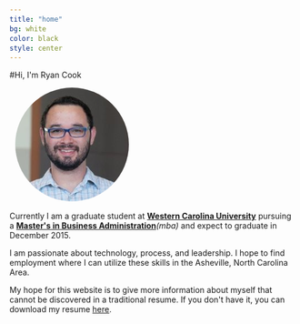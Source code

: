 ```yaml
---
title: "home"
bg: white
color: black
style: center
---
```


#Hi, I'm Ryan Cook

  <div> 
	  <img src="img/headshot.jpg" alt="Headshot-Alt" style="padding:0 10px; border-radius: 50% 50% 50% 50%" />
  </div>
	
Currently I am a graduate student at <a href="http://www.wcu.edu">**Western Carolina University**</a> pursuing a <a href="http://mba.wcu.edu">**Master's in Business Administration**</a>*(mba)* and expect to graduate in December 2015.


<p>I am passionate about technology, process, and leadership.  I hope to find employment where I can utilize these skills in the Asheville, North Carolina Area.</p>
<p>My hope for this website is to give more information about myself that cannot be discovered in a traditional resume. If you don't have it, you can download my resume <a href="/files/Resume_RyanCook_20150406.docx">here</a>.</p>

<a href="mailto:r.k.cook@me.com"><i class="fa fa-envelope-o fa-2x"/></a> 
<a href="http://www.linkedin.com/in/rynck"><i class="fa fa-linkedin-square fa-2x"></i></a> 
<a href="http://google.com/+RyanCook0"><i class="fa fa-google-plus-square fa-2x"></i></a> 
<a href="https://github.com/rkcook/rkcook-me"><i class="fa fa-github-square fa-2x"></i></a>

<!--- 
<p align="left"><em>Some of my major interests are:</em></p>
<li style="margin-left:40px; text-align:left">Web development</li>
<li style="margin-left:40px; text-align:left">Big Data and Analytics</li>
<li style="margin-left:40px; text-align:left">The visualization of data through tools like <a href="https://sites.google.com/site/fusiontablestalks/stories">Google Fusion Tables</a></li>
<li style="margin-left:40px; text-align:left">Among others</li> 
-->
